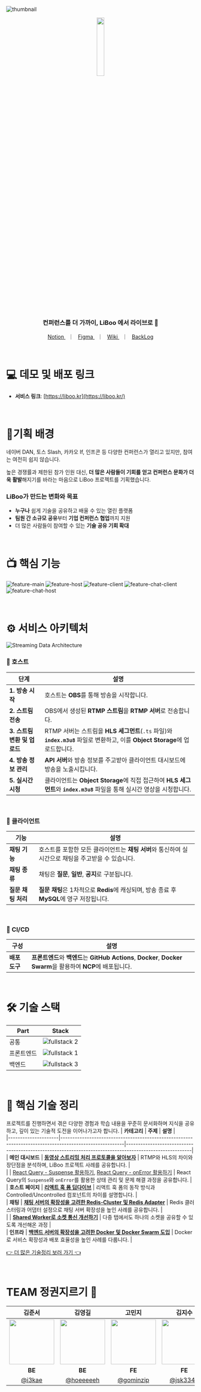 ![thumbnail](https://github.com/user-attachments/assets/cd7e8ab6-4d94-465d-8817-6ecd18f61125)

<div align="center">
    <a href="https://liboo.kr" target="_blank">
      <img src="https://github.com/user-attachments/assets/ad322787-ad07-4405-b526-112c882e66ab" width="20%" />
    </a>
  <h3> 컨퍼런스를 더 가까이, LiBoo 에서 라이브로 🚀 </h3>
</div>
<div align="center">
  <p align=center>
    <a href="https://gominzip.notion.site/TEAM-127673f3719e803faf63c70322560d3b?pvs=4"> Notion </a> &nbsp; ｜ &nbsp; 
    <a href="https://www.figma.com/design/op5Ui6oZ4Zx2D8VUgWOKM0/LiBoo-%F0%9F%9A%80?node-id=1-2&node-type=canvas&t=zcYYT1qCtckcUdcs-0"> Figma </a> &nbsp; ｜ &nbsp;
    <a href="https://github.com/boostcampwm-2024/web22-LiBoo/wiki"> Wiki </a> &nbsp; ｜ &nbsp;
    <a href="https://github.com/orgs/boostcampwm-2024/projects/17"> BackLog </a>
  </p>
</div>

<br/>

# 💻 데모 및 배포 링크

- **서비스 링크**: [https://liboo.kr](https://liboo.kr/)

<br/>

# 🎯기획 배경

네이버 DAN, 토스 Slash, 카카오 If, 인프콘 등 다양한 컨퍼런스가 열리고 있지만, 참여는 여전히 쉽지 않습니다.

높은 경쟁률과 제한된 참가 인원 대신, **더 많은 사람들이 기회를 얻고 컨퍼런스 문화가 더욱 활발**해지기를 바라는 마음으로 LiBoo 프로젝트를 기획했습니다.

### **LiBoo가 만드는 변화와 목표**

- **누구나** 쉽게 기술을 공유하고 배울 수 있는 열린 플랫폼
- **팀원 간 소규모 공유**부터 **기업 컨퍼런스 협업**까지 지원
- 더 많은 사람들이 참여할 수 있는 **기술 공유 기회 확대**

<br/>

# 📺 핵심 기능

![feature-main](https://github.com/user-attachments/assets/36f6b53e-10ac-47c8-bc71-e7e15596ff1b)
![feature-host](https://github.com/user-attachments/assets/a4092bc8-84eb-4a47-ada6-b135de0e3e85)
![feature-client](https://github.com/user-attachments/assets/340cd919-0c99-4285-8426-7e6329e97360)
![feature-chat-client](https://github.com/user-attachments/assets/89b20971-bd33-42fd-bc3e-27d6d810d7da)
![feature-chat-host](https://github.com/user-attachments/assets/814c6063-39bb-44ea-a66c-519055784ebf)

<br/>

# ⚙️ 서비스 아키텍처

![Streaming Data Architecture](https://github.com/user-attachments/assets/02e854c4-4512-482d-bda2-719b7ceabea6)

### 🎥 호스트

| **단계**                     | **설명**                                                                                                                      |
| ---------------------------- | ----------------------------------------------------------------------------------------------------------------------------- |
| **1. 방송 시작**             | 호스트는 **OBS**를 통해 방송을 시작합니다.                                                                                    |
| **2. 스트림 전송**           | OBS에서 생성된 **RTMP 스트림**을 **RTMP 서버**로 전송합니다.                                                                  |
| **3. 스트림 변환 및 업로드** | RTMP 서버는 스트림을 **HLS 세그먼트**(`.ts` 파일)와 **`index.m3u8`** 파일로 변환하고, 이를 **Object Storage**에 업로드합니다. |
| **4. 방송 정보 관리**        | **API 서버**와 방송 정보를 주고받아 클라이언트 대시보드에 방송을 노출시킵니다.                                                |
| **5. 실시간 시청**           | 클라이언트는 **Object Storage**에 직접 접근하여 **HLS 세그먼트**와 **`index.m3u8`** 파일을 통해 실시간 영상을 시청합니다.     |

<br />

### 💬 클라이언트

| **기능**           | **설명**                                                                                           |
| ------------------ | -------------------------------------------------------------------------------------------------- |
| **채팅 기능**      | 호스트를 포함한 모든 클라이언트는 **채팅 서버**와 통신하여 실시간으로 채팅을 주고받을 수 있습니다. |
| **채팅 종류**      | 채팅은 **질문**, **일반**, **공지**로 구분됩니다.                                                  |
| **질문 채팅 처리** | **질문 채팅**은 1차적으로 **Redis**에 캐싱되며, 방송 종료 후 **MySQL**에 영구 저장됩니다.          |

<br />

### 🚀 CI/CD

| **구성**      | **설명**                                                                                                        |
| ------------- | --------------------------------------------------------------------------------------------------------------- |
| **배포 도구** | **프론트엔드**와 **백엔드**는 **GitHub Actions**, **Docker**, **Docker Swarm**을 활용하여 **NCP**에 배포됩니다. |

<br/>

# 🛠️ 기술 스택

| Part       | Stack                                                                                           |
| ---------- | ----------------------------------------------------------------------------------------------- |
| 공통       | ![fullstack 2](https://github.com/user-attachments/assets/1a7f6b03-9d59-4ecc-adc9-39ad17ac67a4) |
| 프론트엔드 | ![fullstack 1](https://github.com/user-attachments/assets/64fdaa86-289d-42f0-80ce-4f01df4bfe75) |
| 백엔드     | ![fullstack 3](https://github.com/user-attachments/assets/8a01cd0b-f324-4c6e-85f6-f75c74239bdb) |

<br/>

# 📝 핵심 기술 정리

프로젝트를 진행하면서 겪은 다양한 경험과 학습 내용을 꾸준히 문서화하며 지식을 공유하고, 깊이 있는 기술적 도전을 이어나가고자 합니다.
| **카테고리** | **주제** | **설명** |  
|---------------------|--------------------------------------------------------------------------------------------------------|---------------------------------------------------------------------------------------------------------|  
| **메인 대시보드** | [**동영상 스트리밍 처리 프로토콜을 알아보자**](https://gominzip.notion.site/b987e92eb6c84eef9af1301877eb7c91?pvs=4) | RTMP와 HLS의 차이와 장단점을 분석하며, LiBoo 프로젝트 사례를 공유합니다. |  
| | [React Query - Suspense 활용하기](https://gominzip.notion.site/React-Query-useQuery-Suspense-74beaa80dbe34d70942b48a198636afb?pvs=4), [React Query - onError 활용하기](https://gominzip.notion.site/React-Query-useQuery-onError-23e412b69af04c50b5d5da1cca386bba?pvs=4) | React Query의 `Suspense`와 `onError`를 활용한 상태 관리 및 문제 해결 과정을 공유합니다. |  
| **호스트 페이지** | [**리액트 훅 폼 딥다이브**](https://gominzip.notion.site/38fb796bb3034277885637e54f8747bb?pvs=4) | 리액트 훅 폼의 동작 방식과 Controlled/Uncontrolled 컴포넌트의 차이를 설명합니다. |  
| **채팅** | [**채팅 서버의 확장성을 고려한 Redis-Cluster 및 Redis Adapter**]() | Redis 클러스터링과 어댑터 설정으로 채팅 서버 확장성을 높인 사례를 공유합니다. |  
| | [**Shared Worker로 소켓 통신 개선하기**](https://gominzip.notion.site/Shared-Worker-14c673f3719e80379344fd026b1109a1?pvs=4) | 다중 탭에서도 하나의 소켓을 공유할 수 있도록 개선해온 과정 |  
| **인프라** | [**백엔드 서버의 확장성을 고려한 Docker 및 Docker Swarm 도입**]() | Docker로 서비스 확장성과 배포 효율성을 높인 사례를 다룹니다. |

[👉 더 많은 기술정리 보러 가기 👈](https://gominzip.notion.site/12d673f3719e8098ad94ed6b71b10ac0?pvs=4)

<br/>

# TEAM 정권지르기 👊

|                                     김준서                                     |                                     김영길                                     |                                    고민지                                     |                                    김지수                                    |                                    홍창현                                    |
| :----------------------------------------------------------------------------: | :----------------------------------------------------------------------------: | :---------------------------------------------------------------------------: | :--------------------------------------------------------------------------: | :--------------------------------------------------------------------------: |
| <img src="https://avatars.githubusercontent.com/u/45356754?v=4" width="120" /> | <img src="https://avatars.githubusercontent.com/u/46553489?v=4" width="120" /> | <img src="https://avatars.githubusercontent.com/u/101329724?v=4" width="120"> | <img src="https://avatars.githubusercontent.com/u/85912592?v=4" width="120"> | <img src="https://avatars.githubusercontent.com/u/48922050?v=4" width="120"> |
|                                     **BE**                                     |                                     **BE**                                     |                                    **FE**                                     |                                    **FE**                                    |                                    **FE**                                    |
|                       [@i3kae](https://github.com/i3kae)                       |                    [@hoeeeeeh](https://github.com/hoeeeeeh)                    |                   [@gominzip](https://github.com/gominzip)                    |                    [@jsk3342](https://github.com/jsk3342)                    |                   [@spearStr](https://github.com/spearStr)                   |
